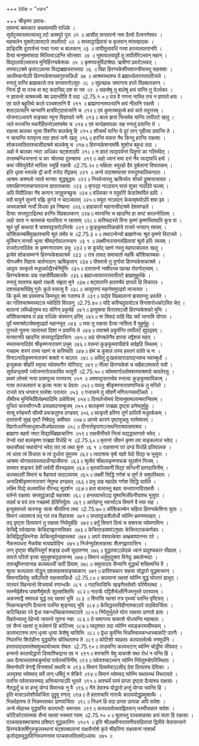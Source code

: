 +++
title = "०७५"

+++
श्रीकृष्ण उवाच-  
एवमन्यं चमत्कारं कथयाम्यपि राधिके ।  
सूर्यपुत्र्यास्तपत्यास्तु तटे कामपुरे पुरा ॥१ ॥
आसीत् सन्तापनो नाम दैत्यो दैत्यगणेश्वरः ।  
महाबलेन युक्तोऽसावटते तपतीतटे ॥२ ॥
सप्तपट्टाद्रिवासं च कृतवान् मांसखादकः ।  
प्राङ्दिशि दूरपर्यन्तं गत्वा गत्वा च बालकान् ॥३ ॥
तापीमूलावधिं गत्वा हरत्यल्पतरानपि ।  
दैत्या मानुषमांसादा मिलित्वाऽदन्ति सोत्सवाः ॥४ ॥
भूशावालयपूर्वे तु तापीतीरेऽभवन् महान् ।  
विद्यालयोऽभवत्तत्र मुनिर्हिरण्यकेशकः ॥५ ॥
कृष्णयजुर्विदांश्रेष्ठः ऋषीणां प्रवरोऽभवत् ।  
तस्याऽऽश्रमे कृताऽऽवासा विद्याब्रह्मचरास्तदा ॥६ ॥
विप्रा हिरण्यकेशीयशास्त्रीयास्तु सहस्रशः ।  
आसँश्चान्येऽपि हिरण्यकेशाख्यगुरुसन्निधौ ॥७ ॥
आश्रमस्थाश्च ते ब्रह्माध्येतारस्तपतीजले ।  
स्नातुं यान्ति ब्राह्मकाले तत्र सन्तापनोऽसुरः ॥८ ॥
सुप्रच्छन्नः समागत्य हरते विप्रबालकान् ।  
नित्यं द्वौ वा पञ्च वा षट् कदाचिद् दश वा नव ॥९ ॥
सहस्रेषु तु बालेषु क्षयं यान्ति तु येऽर्भकाः ।  
न ज्ञायन्ते चाश्रमस्थैः क्व प्रयान्तीति वै तदा ॥2.75.१ ०॥
यत्र वै गणना नास्ति तत्र न ज्ञायते क्षयः ।  
एवं याते बहुतिथे काले पञ्चशतानि वै ॥११ ॥
ब्राह्मणानामपत्यानि क्षयं नीतानि राक्षसैः ।  
शताऽपत्यानि चान्यानि क्षत्रविट्दासजानि च ॥१२॥
एवं कुमारबाहुल्ये क्षयं याते तदुत्तरम् ।  
भोजनाऽध्ययने सङ्ख्या न्यूना विज्ञायते जनैः ॥१३॥
बाला ह्रासं नित्यमेव यान्ति तापीतटे खलु ।  
जले मज्जन्ति मकरैर्हियन्तेऽवश्यमेव च ॥१४॥
एवं सन्देहमापन्नाः सह स्नातुं प्रयान्ति ते ।  
राक्षसा बालका भूत्वा विशन्ति बालकेषु हि ॥१५॥
शौचार्थं यान्ति ये दूरं तान् गृहीत्वा प्रयान्ति ते ।  
न चायान्ति परावृत्त्य तदा ज्ञातं जनैः खलु ॥१६॥
हरन्ति मकरा नैव किन्तु हरन्ति राक्षसाः ।  
शोकस्त्वतितरश्चासीदाश्रमे बालकेषु च ॥१७॥
हिरण्यकेशनामर्षिः शुशोच बहुधा तदा ।  
अहो मे बालका नष्टा अधिकाः षट्शतादपि ॥१८॥
न ज्ञातं त्वद्यपर्यन्तं पितॄणां का गतिर्भवेत् ।  
तत्सम्बन्धिजनानां च काः श्रोतव्या दुरुक्तयः ॥१९॥
अहो ध्यानं मया दत्तं नैव त्वद्यावधिं क्षये ।  
कथं जीवेयुरेवैते मारिताः स्युर्हि राक्षसैः ॥2.75.२०॥
भक्षिताः स्युरहो दैवं दुर्बलानां विघातकम् ।  
इति धृत्वा मस्तके द्वौ करौ रुरोद रौद्रकम् ॥२१ ॥
अन्ये तदाश्रमवासा रुरुदुश्चातिकण्ठतः ।  
आश्रमः कश्मलो जातो मानवाः शुद्धबुद्धयः ॥२२॥
निस्तेजास्तु ऋषिर्जातः शोको द्रुष्वप्यजायत ।  
पशपक्षिगणाश्चाप्यरुदन्त ज्ञाततत्क्षयाः ॥२३ ॥
मृगाद्या नाऽग्रसन् घासं शुका नाददिरे फलम् ।  
अपि पिपीलिका नैव कणान् जगृहुरुच्छुचः ॥२४॥
वल्लिका न पपुर्वारि केदारेष्वर्पितं ह्यपि ।  
ववौ वायुर्न सुभगो वह्निः कुण्डे न चाऽज्वलत् ॥२५॥
मयूरा नाऽवदन् केकामृषयोऽपि शवा इव ।  
अभवन्नाश्रमे नार्यो विधवा इव निष्प्रभाः ॥२६॥
हाहाकारो महानासीदाश्रमे देशमण्डले ।  
दैत्याः सप्तपुटाद्रिस्था हरन्ति विप्रबालकान् ॥२७॥
मारयन्ति च खादन्ति हा कष्टं कालनोदितम् ।  
अहो त्राता न चास्माकं घातयिता न रक्षसाम् ॥२८॥
कश्चिदास्ते विना कृष्णं कृष्णस्तिष्ठति कुत्र वा ।  
श्रुतं पूर्वं कथायां वै चाश्वपट्टसरोऽन्तिके ॥२९॥
कुङ्कुमवापिकाक्षेत्रे राजते भगवान् स्वयम् ।  
कौशिकाम्बर्षिमुखतश्चापि श्रुतं तथैव च ॥2.75.३ ०॥
तथाऽन्येभ्यो ब्राह्मणेभ्यः श्रुतं कृष्णो विराजते ।  
मूर्तिमान् मानवो भूत्वा श्रीमद्गोपालनन्दनः ॥३ १ ॥
लक्ष्मीनारायणसंहितायां श्रुतो हरिः स्वयम् ।  
राजतेऽनादिदेवः स कृष्णनारायणः प्रभुः ॥३२॥
स कुर्याद् रक्षणं नस्तु महापत्कालतः खलु ।  
इत्येवं शोकसम्मग्ने हिरण्यकेशकाश्रमे ॥३३ ॥
तत्र तावत् समायातो महर्षिः कौशिकाम्बकः ।  
योगधर्मेण विज्ञाय चार्तनादान् ऋषिकृतान् ॥३४॥
पौषमासे तु पूर्णायां हिरण्यकेशकाश्रमे ।  
आदृतः सत्कृतो मधुपर्काद्यैरर्चनैर्मुनिः ॥३५॥
दत्तासनो न्यषीदच्च पप्रच्छ रोदनोद्भवम् ।  
हिरण्यकेशकः प्राह राक्षसैर्विप्रबालकैः ॥३६॥
ब्रह्माध्यायपरास्तापीतटे ब्राह्ममुहूर्तके ।  
स्नातुं याताश्च बहवो राक्षसैः संहृता मुने ॥३७॥
षट्शतानि हताश्चैवं ज्ञायते हि विचारतः ।  
दशसाहस्रविप्रेषु गुरोः कुले वसत्सु वै ॥३८॥
आसुराणां महानेवमुपद्रवो व्यजायत ।  
किं कुर्मः क्व प्रयामश्च किमभूत् क्व गताश्च ते ॥३९॥
यद्येवं विप्रबालानां ह्रासतन्तुः प्रवर्तते ।  
का गतिश्चाश्रमस्याऽत्र भवेदिति विपन्ननु ॥2.75.४०॥
यदि कश्चिदुपायोऽत्र विनाशरोधकोऽस्ति चेत् ।  
बालानां लब्धिहेतुश्च वद योगिन् प्रकुर्महे ॥४१॥
इत्युक्त्वा विररामाऽसौ हिरण्यकेशको मुनिः ।  
कौशिकाम्बश्च तं प्राह राधिके संस्मरन् हरिम् ॥४२॥
मा विषादं याहि विप्र सर्वं जानामि योगतः ।  
पूर्वं ममाश्रमेऽप्येषामुपद्रवो महानभूत् ॥४३ ॥
मया तु राक्षसा दैत्या नाशिता वै मुहुर्मुहुः ।  
पुनस्ते नूतना जातास्तां दिशां न प्रयान्ति ते ॥४४॥
तवाश्रमे प्रकुर्वन्ति तापीतटे ह्युपद्रवम् ।  
मानवानपि खादन्ति सप्तपट्टाद्रिवासिनः ॥४५॥
अहं योगबलेनैव ज्ञात्वा तद्वैशसं महत् ।  
स्मराम्यनादिदेवं श्रीकृष्णनारायणं प्रभुम् ॥४६॥
वसन्तं कुङ्कुमवापीक्षेत्रे सर्वहृदि स्थितम् ।  
गच्छामः शरणं तस्य रक्षणं स करिष्यति ॥४७॥
क्षेमं च कुशलं तस्य हस्तगं वर्तते च नः ।  
विनाऽनादिकृष्णनारायणं शक्तो न चाऽपरः ॥४८॥
अवितुं दुःखसंसारादापद्भ्यश्च भवाम्बुधौ ।  
इत्युक्त्वा श्रीहरिं स्मृत्वा व्योममार्गेण योगिराट् ॥४९॥
नीत्वा हिरण्यकेशं च सहैवाऽश्वसरो ययौ ।  
सूर्यचन्द्रसमौ ज्योत्स्नागोलकाविव भासुरौ ॥2.75.५०॥
व्योममार्गाल्लोमशस्याश्रमाग्रे चावतेरतुः ।  
प्रथमं लोमशं नत्वा प्रसम्पूज्य परस्परम् ॥५१ ॥
अश्वपट्टसरस्येव स्नात्वा कुङ्कुमवापिकाम् ।  
गत्वा तज्जलपानं च कृत्वा नत्वा च देवताः ॥५२॥
ययतुः श्रीकृष्णनारायणान्तिकं तु मन्दिरे ।  
राजते यत्र भगवान् परमेशः परात्परः ॥५३ ॥
गजासने तु सौवर्णे मणिरत्नसमञ्चिते ।  
तीर्थैश्च मुनिभिर्देवैर्लक्ष्म्यादिभिः प्रसेवितम् ॥५४॥
दिव्यतेजोमयं दिव्यभूषामालाम्बरान्वितम् ।  
पूजितं चारुसौगन्ध्यैः प्रसन्नवदनाम्बुजम् ॥५५॥
बालकृष्णं परब्रह्म दृष्ट्वा प्रणेमतुर्मुहुः ।  
साश्रू स्नेहभरौ सौम्यौ प्रचक्रतुश्च दण्डवत् ॥५६॥
सत्कृतौ हरिणा तूर्णं प्रापितौ मधुपर्ककम् ।  
दत्तासनौ सुखं पृष्टौ निषेदतुः समीपतः ॥५७॥
आगमे कारणं पृष्टावूचतुः परमेश्वरम् ।  
विप्रगोधरणिसाधुसाध्वीधर्मप्रपालक ॥५८॥
दीनार्त्तकृपणाऽनाथनिराश्रयसमाश्रय ।  
ब्राह्मणा बहवो नष्टा विद्यार्थिब्रह्मचारिणः ॥५९॥
राक्षसैर्नीयते नित्यं यद्यद्धस्तगतो भवेत् ।  
तेभ्यो रक्षां बालकृष्ण परब्रह्म विधेहि नः ॥2.75.६०॥
मृतानां जीवनं कृष्ण तव सङ्कल्पजं भवेत् ।  
यथासौख्यं यथायोग्यं भवेत् तत् त्वं तथा कुरु ॥६ १ ॥
राक्षसानां परं दण्डं विधेहि प्रतिपालक ।  
त्वं धाता त्वं विधाता च त्वं दुर्धाता पुमुत्तम ॥६२॥
त्वदाश्रया वृषो यज्ञो वेदो विद्या च भूसुराः ।  
आश्रमा योगयतयस्त्वदधीनप्रजीवनाः ॥६३॥
श्रुत्वैवं श्रीबालकृष्णश्चक्रं सुदर्शनं निजम् ।  
सस्मार शङ्करं देवीं पार्वतीं वीरभद्रकम् ॥६४॥
मृतसञ्जिवनीं विद्यां सन्धिनीं प्राणदायिनीम् ।  
कल्पवल्लीं विमानं च वैहायसं सदाऽव्ययम् ॥६५॥
लक्ष्मीं सिद्धिं गणेशं च तूर्णं ते समुपस्थिताः ।  
अनादिश्रीकृष्णनारायणं नेमुश्च दण्डवत् ॥६६॥
प्रभुः प्राह महादेव गणेश सिद्धि पार्वति ।  
लक्ष्मि विद्ये कल्पवल्लि वीरभद्र सुदर्शन ॥६७॥
हता बालास्तु बहवः सन्तापनादिराक्षसैः ।  
वर्तन्ते राक्षसाः सप्तपुट्टकाद्रौ सहस्रशः ॥६८॥
हन्तव्यास्तेऽद्य युष्माभिर्जीवनीयाश्च भूसुराः ।  
तदर्थं च वयं तत्र गच्छामो हेतिभिर्युताः ॥६९॥
आरोहन्तु भवन्तोऽत्र विमाने वै मया सह ।  
इत्युक्तास्ते चारुरुहुः साकं श्रीपतिना तथा ॥2.75.७०॥
कौशिकाम्बेन सहिता हिरण्यकेशिना युताः ।  
विमानं ध्यातमात्रं तद् गतं तत्र विहायसा ॥७१॥
सप्तपट्टकशैलोर्ध्वे व्योम्नि भ्रमणमावहत् ।  
तद् दृष्ट्वा दिव्ययानं तु राक्षसा निर्ययुर्बहिः ॥७२॥
हर्तुं विमानं दिव्यं च सशस्त्रा व्योमगामिनः ।  
केचिद्वै पर्वतप्रायाः केचिद्गह्वरनासिकाः ॥७३॥
केचित्ताडसमांऽगुष्ठाः केचित्तटाककर्णकाः ।  
केचिद्विद्युन्निभनेत्राः केचित्सूर्यनखास्तथा ॥७४॥
अपरे वंशवत्केशा अब्भ्रबाष्पाननाः परे ।  
नैकरूपधरा नैकवेषा मायाप्रवेदिनः ॥७५॥
निर्जग्मुर्दशसाहस्राः शैलगह्वरवासिनः ।  
तान् दृष्ट्वा श्रीहरिस्तूर्णं शङ्खं दध्मौ सुदारुणम् ॥७६॥
युद्धस्याऽऽवेदकं ध्वानं प्रादुश्चकार भीप्रदम् ।  
तावत्ते परितो वृत्त्वा मुमुचुश्चाट्टहासनम् ॥७७॥
विमानं धर्तुमुद्युक्ता विनेदुः प्रबलोन्मदाः ।  
तावच्छ्रीभगवानाह कल्पवल्लीं सतीं प्रियाम् ॥७८॥
समुत्पादय सैन्यानि युद्धार्थं शक्तिमन्ति वै ।  
श्रुत्वा कल्पलता योद्धृन् दशसाहस्रसङ्ख्यकान् ॥७९॥
प्राविश्चकार सहसा योद्धारो युद्धमाचरन् ।  
विमानान्निर्ययुः सर्वेऽभितो राक्षससन्निधौ ॥2.75.८०॥
काल्पानां रक्षसां व्योम्नि युद्धं घोरतरं ह्यभूत् ।  
परस्परं विहन्यन्ते विजयार्थं रणान्धकैः ॥८१ ॥
गदाभिरसिभिः खङ्गैस्तोमरैः परिघैस्तथा ।  
स्तम्भैर्वृक्षैश्च पाषाणैर्मुशलैः शूलशक्तिभिः ॥८२॥
नाराचैः पट्टिशैर्भल्लैर्निजघ्नुस्ते परस्परम् ।  
अकस्माद्वै समापन्नं युद्धं तद् रक्षसां भुवि ॥८३ ॥
शिरांसि रक्षसां तत्र पृथ्व्यां पतन्ति वृष्टिवत् ।  
भिन्नान्यङ्गानि दैत्यानां पतन्ति शृङ्गवद् भुवि ॥८४॥
केचिद्धस्तविहीनाश्चाऽपरे पादविवर्जिताः ।  
कटिच्छिन्नाः परे द्वेधा स्कन्धच्छिन्नास्तथाऽपरे ॥८५॥
निपेतुर्भूतले घोरा राक्षसाः प्राणतो हताः ।  
विहतेभ्यस्तु देहेभ्यो जायन्ते नूतना नवाः ॥८६॥
ते समागत्य चाकाशे योधयन्ति महाबलाः ।  
एवं सैन्यं रक्षसां तु वर्धमानं हि कोटिभम् ॥८७॥
व्यदृश्यत तदा व्योम्नि भयङ्करमसीमकम् ।  
कल्पभटाश्च तान् धृत्वा धृत्वा केशेषु चासिभिः ॥८८॥
द्वेधा कुर्वन्ति भिन्नाँश्चास्कन्धाच्चाकटि पारगैः ।  
निपतन्ति शिरोहीना युद्ध्यन्ति चोत्थिताश्च ते ॥८९॥
कोटिशो व्याहताः कल्पलतोत्थैः रणमूर्धनि ।  
हस्तपादादयस्तेषामुत्थायोत्थाय रोषतः ॥2.75.९०॥
ताडयन्ति कल्पभटान् व्योम्नि चोड्डीय जीववत् ।  
हन्यन्ते कालयोद्धारो दिव्याश्चिद्यन्त एव न ॥९१॥
शस्त्राणि येषु चाकाशे यथा रोधं न यन्ति हि ।  
अथ दैत्यास्ततश्चक्रुर्मायां पार्वतसर्जिनीम् ॥९२॥
पर्वताश्चाऽभवन् व्योम्नि निपेतुश्चोपरिस्थिताः ।  
विमानोपरि वेगाद्वै विनाशार्थं तथापि च ॥९३॥
विमानं दिव्यमेवाऽऽसीद् देवा दिव्याश्च देविकाः ।  
अस्पृश्या व्योमवत् सर्वे तान् धर्षितुं न शेकिरे ॥९४॥
विमानं व्योमवद् व्योम्नि यथावस्थं स्थिरायते ।  
पतन्ति पर्वतास्तस्माद् अभिव्याप्याऽपि भूतले ॥९५॥
आश्चर्यं परमं प्राप्ता दृष्ट्वा दैत्याश्च राक्षसाः ।  
नैतद्धर्तुं च वा हन्तुं योग्यं विमानकं नु वै ॥९६॥
नैते देवाश्च योद्धारो हन्तुं योग्या भवन्ति हि ।  
इति मत्वाऽपरेशौर्यवर्जिता दुद्रुवू रणात् ॥९७॥
ते हताश्चापि नाराचैः काल्पयोद्धृप्रमुक्तकैः ।  
भिन्नदेहाश्च ते भिन्नमस्तकाः प्राणवर्जिताः ॥९८॥
निधनं हि तदा प्राप्ता उत्पन्ना अपि सर्वशः ।  
अन्ये मोहाच्च युद्ध्यन्ति काल्पभटैः समन्ततः ॥९९॥
कल्पलतोत्थवह्निस्तान् भस्मीचकार सर्वशः ।  
कोटिकोट्यात्मकं सैन्यं रक्षसां भस्मतां गतम् ॥2.75.१० ०॥
मूलास्तु पञ्चसाहस्राः क्षयं याता हि राक्षसाः ।  
पञ्चसाहस्रमात्राश्च प्रशिष्टा युद्धकारिणः ॥१०१ ॥
इति श्रीलक्ष्मीनारायणीयसंहितायां द्वितीये त्रेतासन्ताने हिरण्यकेशर्षिगुरुकुलस्थानां षट्शतबालानां राक्षसैर्नाशे कृते श्रीहरिणा राक्षसानां नाशार्थं कृतोद्यमयुद्धादिनिरूपणनामा पञ्चसप्ततितमोऽध्यायः ॥७५ ॥
    

